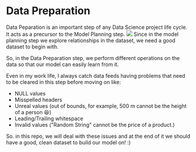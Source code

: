 # Data Preparation

Data Peparation is an important step of any Data Science project life cycle.
It acts as a precursor to the Model Planning step. 
<img src="https://user-images.githubusercontent.com/32167236/98797542-b7782080-2432-11eb-9c34-c44e74f19022.png">
Since in the model planning step we explore relationships in the dataset, we need a good dataset to begin with.

So, in the Data Preparation step, we perform different operations on the data so that our model can easily learn from it.

Even in my work life, I always catch data feeds having problems that need to be cleared in this step before moving on like:

* NULL values
* Misspelled headers
* Unreal values (out of bounds, for example, 500 m cannot be the height of a person :laughing:)
* Leading/Trailing whitespace
* Invalid values ("Random String" cannot be the price of a product.)

So. in this repo, we will deal with these issues and at the end of it we should have a good, clean dataset to build our model on! :)
